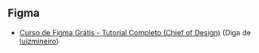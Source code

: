 ## Figma

- [Curso de Figma Grátis - Tutorial Completo (Chief of Design)](https://youtube.com/playlist?list=PLwgL9IEA0PxXzmOu0crRl9l6PT46nqtI9) (Diga de [luizmineiro](https://github.com/luizmineiro))
